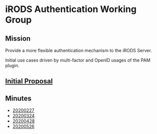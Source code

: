 # iRODS Authentication Working Group

## Mission

Provide a more flexible authentication mechanism to the iRODS Server.

Initial use cases driven by multi-factor and OpenID usages of the PAM plugin.

## [Initial Proposal](20200224-surf-flexible_pam_support.pdf)

## Minutes

 - [20200227](20200227-minutes.md)
 - [20200324](20200324-minutes.md)
 - [20200428](20200428-minutes.md)
 - [20200526](20200526-minutes.md)
